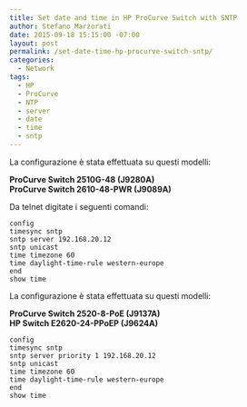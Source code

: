 ```yaml
---
title: Set date and time in HP ProCurve Switch with SNTP
author: Stefano Marzorati
date: 2015-09-18 15:15:00 -07:00
layout: post
permalink: /set-date-time-hp-procurve-switch-sntp/
categories:
  - Network
tags:
  - HP
  - ProCurve
  - NTP
  - server
  - date
  - time
  - sntp
---
```

La configurazione è stata effettuata su questi modelli:   

**ProCurve Switch 2510G-48 (J9280A)**   
**ProCurve Switch 2610-48-PWR (J9089A)**   

Da telnet digitate i seguenti comandi:   

	config
	timesync sntp
	sntp server 192.168.20.12
	sntp unicast
	time timezone 60
	time daylight-time-rule western-europe
	end
	show time

La configurazione è stata effettuata su questi modelli:   
	
**ProCurve Switch 2520-8-PoE (J9137A)**   
**HP Switch E2620-24-PPoEP (J9624A)**   

	config
	timesync sntp
	sntp server priority 1 192.168.20.12
	sntp unicast
	time timezone 60
	time daylight-time-rule western-europe
	end
	show time	
